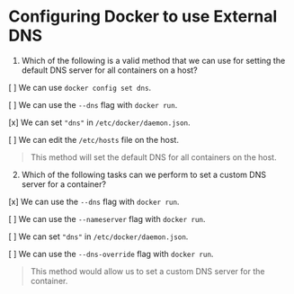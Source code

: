 # Configuring Docker to use External DNS

1. Which of the following is a valid method that we can use for setting the default DNS server for all containers on a host?

[ ] We can use `docker config set dns`.

[ ] We can use the `--dns` flag with `docker run`.

[x] We can set `"dns"` in `/etc/docker/daemon.json`.

[ ] We can edit the `/etc/hosts` file on the host.

> This method will set the default DNS for all containers on the host.

2. Which of the following tasks can we perform to set a custom DNS server for a container?

[x] We can use the `--dns` flag with `docker run`.

[ ] We can use the `--nameserver` flag with `docker run`.

[ ] We can set `"dns"` in `/etc/docker/daemon.json`.

[ ] We can use the `--dns-override` flag with `docker run`.

> This method would allow us to set a custom DNS server for the container.

